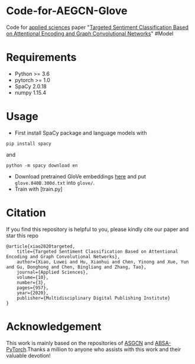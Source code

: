 # Code-for-AEGCN-Glove
Code for [applied sciences](https://www.mdpi.com/) paper "[Targeted Sentiment Classification Based on Attentional Encoding and Graph Convolutional Networks](https://www.mdpi.com/2076-3417/10/3/957)"
#Model

# Requirements
* Python >= 3.6
* pytorch >= 1.0
* SpaCy 2.0.18
* numpy 1.15.4
# Usage
* First install SpaCy package and language models with
```
pip install spacy
```
and
```
python -m spacy download en
```
* Download pretrained GloVe embeddings [here](http://downloads.cs.stanford.edu/nlp/data/wordvecs/glove.840B.300d.zip) and put ```glove.840B.300d.txt``` into ```glove/```.
* Train with [train.py]
# Citation
If you find this repository is helpful to you, please kindly cite our paper and star this repo
```
@article{xiao2020targeted,
    title={Targeted Sentiment Classification Based on Attentional Encoding and Graph Convolutional Networks},
    author={Xiao, Luwei and Hu, Xiaohui and Chen, Yinong and Xue, Yun and Gu, Donghong and Chen, Bingliang and Zhang, Tao},
    journal={Applied Sciences},
    volume={10},
    number={3},
    pages={957},
    year={2020},
    publisher={Multidisciplinary Digital Publishing Institute}
}
```
# Acknowledgement
This work is mainly based on the repositories of [ASGCN](https://github.com/GeneZC/ASGCN) and [ABSA-PyTorch](https://github.com/songyouwei/ABSA-PyTorch).Thanks a million to anyone who assists with this work and their valuable devotion!
